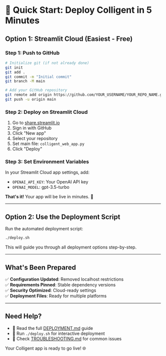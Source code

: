 # 🚀 Quick Start: Deploy Colligent in 5 Minutes

## Option 1: Streamlit Cloud (Easiest - Free)

### Step 1: Push to GitHub
```bash
# Initialize git (if not already done)
git init
git add .
git commit -m "Initial commit"
git branch -M main

# Add your GitHub repository
git remote add origin https://github.com/YOUR_USERNAME/YOUR_REPO_NAME.git
git push -u origin main
```

### Step 2: Deploy on Streamlit Cloud
1. Go to [share.streamlit.io](https://share.streamlit.io)
2. Sign in with GitHub
3. Click "New app"
4. Select your repository
5. Set main file: `colligent_web_app.py`
6. Click "Deploy"

### Step 3: Set Environment Variables
In your Streamlit Cloud app settings, add:
- `OPENAI_API_KEY`: Your OpenAI API key
- `OPENAI_MODEL`: gpt-3.5-turbo

**That's it!** Your app will be live in minutes. 🎉

---

## Option 2: Use the Deployment Script

Run the automated deployment script:
```bash
./deploy.sh
```

This will guide you through all deployment options step-by-step.

---

## What's Been Prepared

✅ **Configuration Updated**: Removed localhost restrictions  
✅ **Requirements Pinned**: Stable dependency versions  
✅ **Security Optimized**: Cloud-ready settings  
✅ **Deployment Files**: Ready for multiple platforms  

---

## Need Help?

- 📖 Read the full [DEPLOYMENT.md](DEPLOYMENT.md) guide
- 🚀 Run `./deploy.sh` for interactive deployment
- 🔧 Check [TROUBLESHOOTING.md](TROUBLESHOOTING.md) for common issues

Your Colligent app is ready to go live! 🌐

